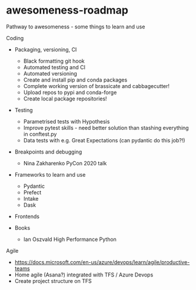 # awesomeness-roadmap
Pathway to awesomeness - some things to learn and use

Coding

* Packaging, versioning, CI
  * Black formatting git hook
  * Automated testing and CI
  * Automated versioning
  * Create and install pip and conda packages
  * Complete working version of brassicate and cabbagecutter!
  * Upload repos to pypi and conda-forge
  * Create local package repositories!
* Testing
  * Parametrised tests with Hypothesis
  * Improve pytest skills - need better solution than stashing everything in conftest.py
  * Data tests with e.g. Great Expectations (can pydantic do this job?!)
* Breakpoints and debugging
  * Nina Zakharenko PyCon 2020 talk
* Frameworks to learn and use
  * Pydantic
  * Prefect
  * Intake
  * Dask
* Frontends
 
* Books
  * Ian Oszvald High Performance Python
  
  
Agile

* https://docs.microsoft.com/en-us/azure/devops/learn/agile/productive-teams
* Home agile (Asana?) integrated with TFS / Azure Devops
* Create project structure on TFS

